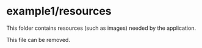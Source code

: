 # example1/resources

This folder contains resources (such as images) needed by the application. 

This file can be removed.
